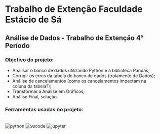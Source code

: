 # Trabalho de Extenção Faculdade Estácio de Sá
 ## Análise de Dados - Trabalho de Extenção 4° Período

 ### Objetivo do projeto:
 - Analisar o banco de dados utilizando Python e a biblioteca Pandas;
 - Corrigir os erros da tabela do banco de dados (tratamento de Dados);
 - Análise de cancelamentos (como os cancelamentos impactam na coluna da tabela?);
 - Transformar a Análise em Gráficos;
 - Análise Final, solução. 

### Ferramentas usadas no projeto:
 <div style="display: inline_block"><br/>
    <img align="center" alt="python" src="https://img.shields.io/badge/Python-14354C?style=for-the-badge&logo=python&logoColor=white" />
    <img align="center" alt="vscode" src="https://img.shields.io/badge/Visual_Studio_Code-0078D4?style=for-the-badge&logo=visual%20studio%20code&logoColor=white" />
    <img align="center" alt="jupyter" src="https://img.shields.io/badge/Made%20with-Jupyter-orange?style=for-the-badge&logo=Jupyter" />
    
</div><br/>
